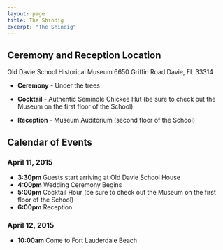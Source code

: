 ```yaml
---
layout: page
title: The Shindig
excerpt: "The Shindig"
---
```


## Ceremony and Reception Location

Old Davie School Historical Museum
6650 Griffin Road
Davie, FL 33314

* **Ceremony** - Under the trees

* **Cocktail** - Authentic Seminole Chickee Hut (be sure to check out the Museum on the first floor of the School)

* **Reception** - Museum Auditorium (second floor of the School)

## Calendar of Events

### April 11, 2015
* **3:30pm** Guests start arriving at Old Davie School House
* **4:00pm** Wedding Ceremony Begins
* **5:00pm** Cocktail Hour (be sure to check out the Museum on the first floor of the School)
* **6:00pm** Reception

### April 12, 2015
* **10:00am** Come to Fort Lauderdale Beach
